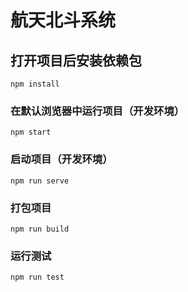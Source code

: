 # 航天北斗系统

## 打开项目后安装依赖包
```
npm install
```

### 在默认浏览器中运行项目（开发环境）
```
npm start
```

### 启动项目（开发环境）
```
npm run serve
```

### 打包项目
```
npm run build
```

### 运行测试
```
npm run test
```


